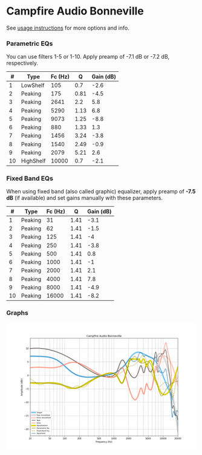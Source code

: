 # Campfire Audio Bonneville
See [usage instructions](https://github.com/jaakkopasanen/AutoEq#usage) for more options and info.

### Parametric EQs
You can use filters 1-5 or 1-10. Apply preamp of -7.1 dB or -7.2 dB, respectively.

|   # | Type      |   Fc (Hz) |    Q |   Gain (dB) |
|-----|-----------|-----------|------|-------------|
|   1 | LowShelf  |       105 | 0.7  |        -2.6 |
|   2 | Peaking   |       175 | 0.81 |        -4.5 |
|   3 | Peaking   |      2641 | 2.2  |         5.8 |
|   4 | Peaking   |      5290 | 1.13 |         6.8 |
|   5 | Peaking   |      9073 | 1.25 |        -8.8 |
|   6 | Peaking   |       880 | 1.33 |         1.3 |
|   7 | Peaking   |      1456 | 3.24 |        -3.8 |
|   8 | Peaking   |      1540 | 2.49 |        -0.9 |
|   9 | Peaking   |      2079 | 5.21 |         2.6 |
|  10 | HighShelf |     10000 | 0.7  |        -2.1 |

### Fixed Band EQs
When using fixed band (also called graphic) equalizer, apply preamp of **-7.5 dB** (if available) and set gains manually with these parameters.

|   # | Type    |   Fc (Hz) |    Q |   Gain (dB) |
|-----|---------|-----------|------|-------------|
|   1 | Peaking |        31 | 1.41 |        -3.1 |
|   2 | Peaking |        62 | 1.41 |        -1.5 |
|   3 | Peaking |       125 | 1.41 |        -4   |
|   4 | Peaking |       250 | 1.41 |        -3.8 |
|   5 | Peaking |       500 | 1.41 |         0.8 |
|   6 | Peaking |      1000 | 1.41 |        -1   |
|   7 | Peaking |      2000 | 1.41 |         2.1 |
|   8 | Peaking |      4000 | 1.41 |         7.8 |
|   9 | Peaking |      8000 | 1.41 |        -4.9 |
|  10 | Peaking |     16000 | 1.41 |        -8.2 |

### Graphs
![](./Campfire%20Audio%20Bonneville.png)
